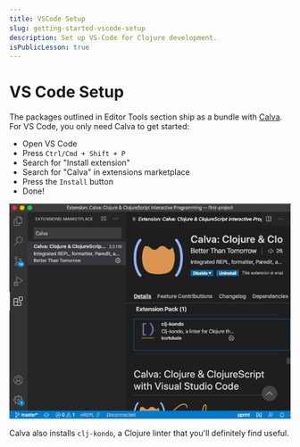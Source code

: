 ```yaml
---
title: VSCode Setup
slug: getting-started-vscode-setup
description: Set up VS-Code for Clojure development.
isPublicLesson: true
---
```


# VS Code Setup
The packages outlined in Editor Tools section ship as a bundle with [Calva](https://calva.io/).
For VS Code, you only need Calva to get started:
- Open VS Code
- Press `Ctrl/Cmd + Shift + P`
- Search for "Install extension"
- Search for "Calva" in extensions marketplace
- Press the `Install` button
- Done!

![Calva Installation](./public/assets/calva.png)


Calva also installs `clj-kondo`, a Clojure linter that you'll definitely find useful.
